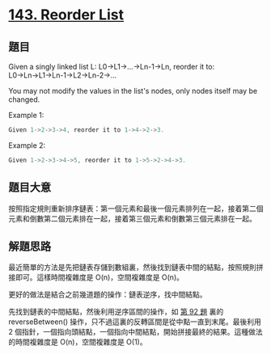 # [143. Reorder List](https://leetcode.com/problems/reorder-list/)

## 題目

Given a singly linked list L: L0→L1→…→Ln-1→Ln,
reorder it to: L0→Ln→L1→Ln-1→L2→Ln-2→…

You may not modify the values in the list's nodes, only nodes itself may be changed.

Example 1:

```c
Given 1->2->3->4, reorder it to 1->4->2->3.
```

Example 2:

```c
Given 1->2->3->4->5, reorder it to 1->5->2->4->3.
```

## 題目大意

按照指定規則重新排序鏈表：第一個元素和最後一個元素排列在一起，接着第二個元素和倒數第二個元素排在一起，接着第三個元素和倒數第三個元素排在一起。


## 解題思路


最近簡單的方法是先把鏈表存儲到數組裏，然後找到鏈表中間的結點，按照規則拼接即可。這樣時間複雜度是 O(n)，空間複雜度是 O(n)。

更好的做法是結合之前幾道題的操作：鏈表逆序，找中間結點。

先找到鏈表的中間結點，然後利用逆序區間的操作，如 [第 92 題](https://github.com/halfrost/LeetCode-Go/tree/master/leetcode/0092.Reverse-Linked-List-II) 裏的 reverseBetween() 操作，只不過這裏的反轉區間是從中點一直到末尾。最後利用 2 個指針，一個指向頭結點，一個指向中間結點，開始拼接最終的結果。這種做法的時間複雜度是 O(n)，空間複雜度是 O(1)。